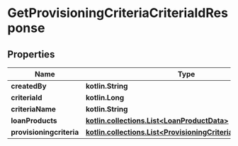 
# GetProvisioningCriteriaCriteriaIdResponse

## Properties
| Name | Type | Description | Notes |
| ------------ | ------------- | ------------- | ------------- |
| **createdBy** | **kotlin.String** |  |  [optional] |
| **criteriaId** | **kotlin.Long** |  |  [optional] |
| **criteriaName** | **kotlin.String** |  |  [optional] |
| **loanProducts** | [**kotlin.collections.List&lt;LoanProductData&gt;**](LoanProductData.md) |  |  [optional] |
| **provisioningcriteria** | [**kotlin.collections.List&lt;ProvisioningCriteriaDefinitionData&gt;**](ProvisioningCriteriaDefinitionData.md) |  |  [optional] |



